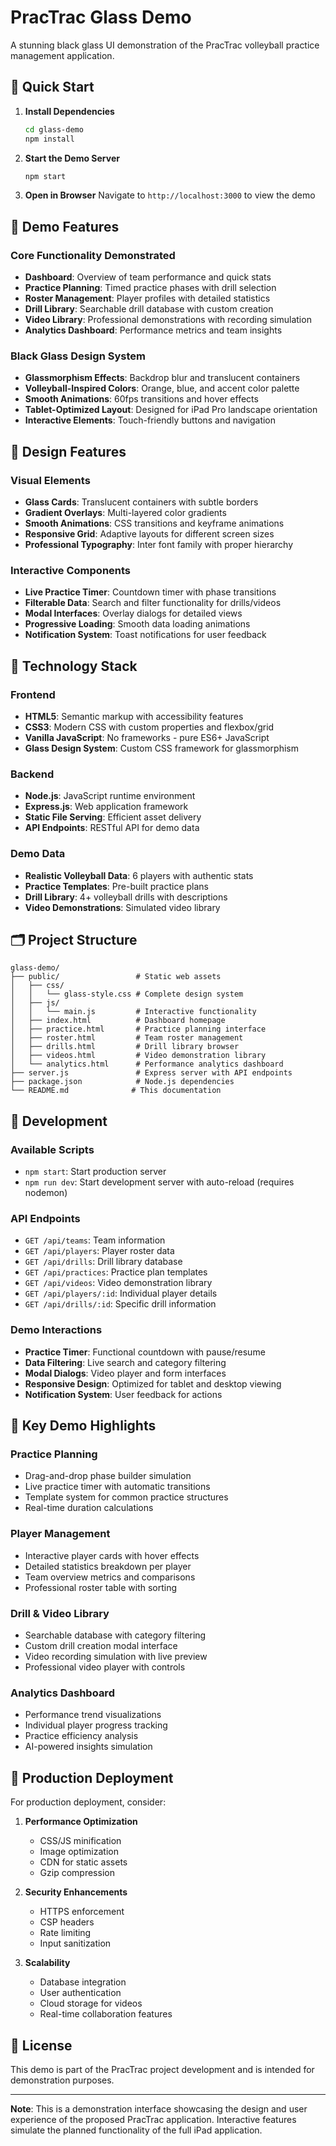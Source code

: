 # PracTrac Glass Demo

A stunning black glass UI demonstration of the PracTrac volleyball practice management application.

## 🚀 Quick Start

1. **Install Dependencies**
   ```bash
   cd glass-demo
   npm install
   ```

2. **Start the Demo Server**
   ```bash
   npm start
   ```

3. **Open in Browser**
   Navigate to `http://localhost:3000` to view the demo

## 🏐 Demo Features

### Core Functionality Demonstrated
- **Dashboard**: Overview of team performance and quick stats
- **Practice Planning**: Timed practice phases with drill selection
- **Roster Management**: Player profiles with detailed statistics
- **Drill Library**: Searchable drill database with custom creation
- **Video Library**: Professional demonstrations with recording simulation
- **Analytics Dashboard**: Performance metrics and team insights

### Black Glass Design System
- **Glassmorphism Effects**: Backdrop blur and translucent containers
- **Volleyball-Inspired Colors**: Orange, blue, and accent color palette
- **Smooth Animations**: 60fps transitions and hover effects
- **Tablet-Optimized Layout**: Designed for iPad Pro landscape orientation
- **Interactive Elements**: Touch-friendly buttons and navigation

## 🎨 Design Features

### Visual Elements
- **Glass Cards**: Translucent containers with subtle borders
- **Gradient Overlays**: Multi-layered color gradients
- **Smooth Animations**: CSS transitions and keyframe animations
- **Responsive Grid**: Adaptive layouts for different screen sizes
- **Professional Typography**: Inter font family with proper hierarchy

### Interactive Components
- **Live Practice Timer**: Countdown timer with phase transitions
- **Filterable Data**: Search and filter functionality for drills/videos
- **Modal Interfaces**: Overlay dialogs for detailed views
- **Progressive Loading**: Smooth data loading animations
- **Notification System**: Toast notifications for user feedback

## 📱 Technology Stack

### Frontend
- **HTML5**: Semantic markup with accessibility features
- **CSS3**: Modern CSS with custom properties and flexbox/grid
- **Vanilla JavaScript**: No frameworks - pure ES6+ JavaScript
- **Glass Design System**: Custom CSS framework for glassmorphism

### Backend
- **Node.js**: JavaScript runtime environment
- **Express.js**: Web application framework
- **Static File Serving**: Efficient asset delivery
- **API Endpoints**: RESTful API for demo data

### Demo Data
- **Realistic Volleyball Data**: 6 players with authentic stats
- **Practice Templates**: Pre-built practice plans
- **Drill Library**: 4+ volleyball drills with descriptions
- **Video Demonstrations**: Simulated video library

## 🗂️ Project Structure

```
glass-demo/
├── public/                 # Static web assets
│   ├── css/
│   │   └── glass-style.css # Complete design system
│   ├── js/
│   │   └── main.js         # Interactive functionality
│   ├── index.html          # Dashboard homepage
│   ├── practice.html       # Practice planning interface
│   ├── roster.html         # Team roster management
│   ├── drills.html         # Drill library browser
│   ├── videos.html         # Video demonstration library
│   └── analytics.html      # Performance analytics dashboard
├── server.js               # Express server with API endpoints
├── package.json            # Node.js dependencies
└── README.md              # This documentation
```

## 🔧 Development

### Available Scripts
- `npm start`: Start production server
- `npm run dev`: Start development server with auto-reload (requires nodemon)

### API Endpoints
- `GET /api/teams`: Team information
- `GET /api/players`: Player roster data
- `GET /api/drills`: Drill library database
- `GET /api/practices`: Practice plan templates
- `GET /api/videos`: Video demonstration library
- `GET /api/players/:id`: Individual player details
- `GET /api/drills/:id`: Specific drill information

### Demo Interactions
- **Practice Timer**: Functional countdown with pause/resume
- **Data Filtering**: Live search and category filtering
- **Modal Dialogs**: Video player and form interfaces
- **Responsive Design**: Optimized for tablet and desktop viewing
- **Notification System**: User feedback for actions

## 🎯 Key Demo Highlights

### Practice Planning
- Drag-and-drop phase builder simulation
- Live practice timer with automatic transitions
- Template system for common practice structures
- Real-time duration calculations

### Player Management
- Interactive player cards with hover effects
- Detailed statistics breakdown per player
- Team overview metrics and comparisons
- Professional roster table with sorting

### Drill & Video Library
- Searchable database with category filtering
- Custom drill creation modal interface
- Video recording simulation with live preview
- Professional video player with controls

### Analytics Dashboard
- Performance trend visualizations
- Individual player progress tracking
- Practice efficiency analysis
- AI-powered insights simulation

## 🚀 Production Deployment

For production deployment, consider:

1. **Performance Optimization**
   - CSS/JS minification
   - Image optimization
   - CDN for static assets
   - Gzip compression

2. **Security Enhancements**
   - HTTPS enforcement
   - CSP headers
   - Rate limiting
   - Input sanitization

3. **Scalability**
   - Database integration
   - User authentication
   - Cloud storage for videos
   - Real-time collaboration features

## 📄 License

This demo is part of the PracTrac project development and is intended for demonstration purposes.

---

**Note**: This is a demonstration interface showcasing the design and user experience of the proposed PracTrac application. Interactive features simulate the planned functionality of the full iPad application.